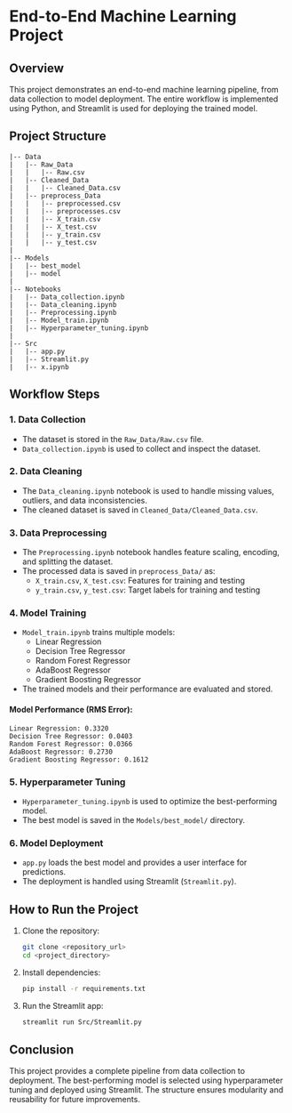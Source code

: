 # End-to-End Machine Learning Project

## Overview
This project demonstrates an end-to-end machine learning pipeline, from data collection to model deployment. The entire workflow is implemented using Python, and Streamlit is used for deploying the trained model.

## Project Structure
```
|-- Data
|   |-- Raw_Data
|   |   |-- Raw.csv
|   |-- Cleaned_Data
|   |   |-- Cleaned_Data.csv
|   |-- preprocess_Data
|   |   |-- preprocessed.csv
|   |   |-- preprocesses.csv
|   |   |-- X_train.csv
|   |   |-- X_test.csv
|   |   |-- y_train.csv
|   |   |-- y_test.csv
|
|-- Models
|   |-- best_model
|   |-- model
|
|-- Notebooks
|   |-- Data_collection.ipynb
|   |-- Data_cleaning.ipynb
|   |-- Preprocessing.ipynb
|   |-- Model_train.ipynb
|   |-- Hyperparameter_tuning.ipynb
|
|-- Src
|   |-- app.py
|   |-- Streamlit.py
|   |-- x.ipynb
```

## Workflow Steps
### 1. Data Collection
- The dataset is stored in the `Raw_Data/Raw.csv` file.
- `Data_collection.ipynb` is used to collect and inspect the dataset.

### 2. Data Cleaning
- The `Data_cleaning.ipynb` notebook is used to handle missing values, outliers, and data inconsistencies.
- The cleaned dataset is saved in `Cleaned_Data/Cleaned_Data.csv`.

### 3. Data Preprocessing
- The `Preprocessing.ipynb` notebook handles feature scaling, encoding, and splitting the dataset.
- The processed data is saved in `preprocess_Data/` as:
  - `X_train.csv`, `X_test.csv`: Features for training and testing
  - `y_train.csv`, `y_test.csv`: Target labels for training and testing

### 4. Model Training
- `Model_train.ipynb` trains multiple models:
  - Linear Regression
  - Decision Tree Regressor
  - Random Forest Regressor
  - AdaBoost Regressor
  - Gradient Boosting Regressor
- The trained models and their performance are evaluated and stored.

#### Model Performance (RMS Error):
```
Linear Regression: 0.3320
Decision Tree Regressor: 0.0403
Random Forest Regressor: 0.0366
AdaBoost Regressor: 0.2730
Gradient Boosting Regressor: 0.1612
```

### 5. Hyperparameter Tuning
- `Hyperparameter_tuning.ipynb` is used to optimize the best-performing model.
- The best model is saved in the `Models/best_model/` directory.

### 6. Model Deployment
- `app.py` loads the best model and provides a user interface for predictions.
- The deployment is handled using Streamlit (`Streamlit.py`).

## How to Run the Project
1. Clone the repository:
   ```sh
   git clone <repository_url>
   cd <project_directory>
   ```

2. Install dependencies:
   ```sh
   pip install -r requirements.txt
   ```

3. Run the Streamlit app:
   ```sh
   streamlit run Src/Streamlit.py
   ```

## Conclusion
This project provides a complete pipeline from data collection to deployment. The best-performing model is selected using hyperparameter tuning and deployed using Streamlit. The structure ensures modularity and reusability for future improvements.


